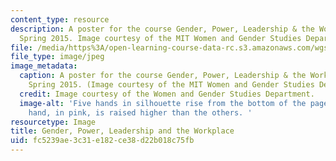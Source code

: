 ```yaml
---
content_type: resource
description: A poster for the course Gender, Power, Leadership & the Workplace from
  Spring 2015. Image courtesy of the MIT Women and Gender Studies Department.
file: /media/https%3A/open-learning-course-data-rc.s3.amazonaws.com/wgs-150-gender-power-leadership-and-the-workplace-spring-2015/fc5239ae3c31e182ce38d22b018c75fb_WGS-150s15.jpg
file_type: image/jpeg
image_metadata:
  caption: A poster for the course Gender, Power, Leadership & the Workplace from
    Spring 2015. (Image courtesy of the MIT Women and Gender Studies Department.)
  credit: Image courtesy of the Women and Gender Studies Department.
  image-alt: 'Five hands in silhouette rise from the bottom of the page. A larger
    hand, in pink, is raised higher than the others. '
resourcetype: Image
title: Gender, Power, Leadership and the Workplace
uid: fc5239ae-3c31-e182-ce38-d22b018c75fb
---
```

